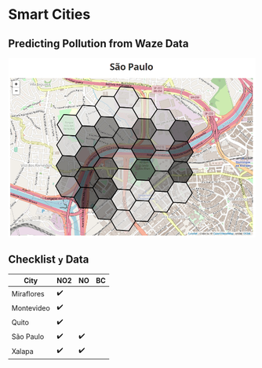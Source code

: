 # Smart Cities

## Predicting Pollution from Waze Data

![São Paulo prediction for Marginal do Tietê](./readme.png)

## Checklist `y` Data

| City       | NO2                | NO                 | BC  |
| ---------- | ------------------ | ------------------ | --- |
| Miraflores | :heavy_check_mark: |                    |     |
| Montevideo | :heavy_check_mark: |                    |     |
| Quito      | :heavy_check_mark: |                    |     |
| São Paulo  | :heavy_check_mark: | :heavy_check_mark: |     |
| Xalapa     | :heavy_check_mark: | :heavy_check_mark: |     |